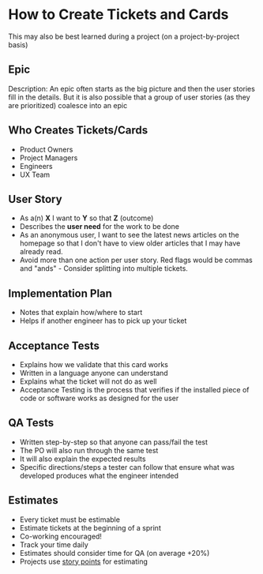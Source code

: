 # How to Create Tickets and Cards

This may also be best learned during a project (on a project-by-project basis)

## Epic

Description: An epic often starts as the big picture and then the user stories fill in the details. But it is also possible that a group of user stories (as they are prioritized) coalesce into an epic

## Who Creates Tickets/Cards

*   Product Owners
*   Project Managers
*   Engineers
*   UX Team

## User Story

*   As a(n) **X** I want to **Y** so that **Z** (outcome)
*   Describes the **user need** for the work to be done
*   As an anonymous user, I want to see the latest news articles on the homepage so that I don't have to view older articles that I may have already read.
*   Avoid more than one action per user story. Red flags would be commas and "ands" - Consider splitting into multiple tickets.

## Implementation Plan

*   Notes that explain how/where to start
*   Helps if another engineer has to pick up your ticket

## Acceptance Tests

*   Explains how we validate that this card works
*   Written in a language anyone can understand
*   Explains what the ticket will not do as well
*   Acceptance Testing is the process that verifies if the installed piece of code or software works as designed for the user

## QA Tests

*   Written step-by-step so that anyone can pass/fail the test
*   The PO will also run through the same test
*   It will also explain the expected results
*   Specific directions/steps a tester can follow that ensure what was developed produces what the engineer intended

## Estimates

*   Every ticket must be estimable
*   Estimate tickets at the beginning of a sprint
*   Co-working encouraged!
*   Track your time daily
*   Estimates should consider time for QA (on average +20%)
*   Projects use [story points](../../04-how-we-work/tools/storypoints.md) for estimating

